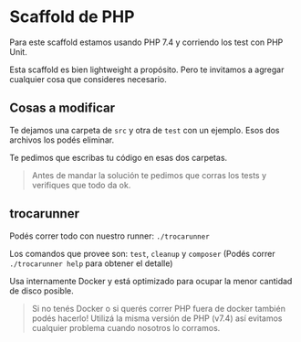 # Scaffold de PHP

Para este scaffold estamos usando PHP 7.4 y corriendo los test con PHP Unit.

Esta scaffold es bien lightweight a propósito. Pero te invitamos a agregar cualquier cosa que consideres necesario.

## Cosas a modificar

Te dejamos una carpeta de `src` y otra de `test` con un ejemplo. Esos dos archivos los podés eliminar.

Te pedimos que escribas tu código en esas dos carpetas.

> Antes de mandar la solución te pedimos que corras los tests y verifiques que todo da ok.


## trocarunner

Podés correr todo con nuestro runner: `./trocarunner`

Los comandos que provee son: `test`, `cleanup` y `composer` (Podés correr `./trocarunner help` para obtener el detalle)

Usa internamente Docker y está optimizado para ocupar la menor cantidad de disco posible.

> Si no tenés Docker o si querés correr PHP fuera de docker también podés hacerlo! Utilizá la misma versión de PHP (v7.4) así evitamos cualquier problema cuando nosotros lo corramos.
